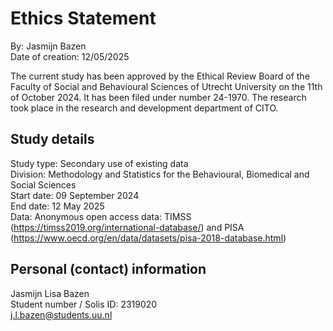 #  Ethics Statement
By: Jasmijn Bazen  
Date of creation: 12/05/2025  


The current study has been approved by the Ethical Review Board of the Faculty of Social and Behavioural Sciences of
Utrecht University on the 11th of October 2024. It has been filed under number 24-1970. 
The research took place in the research and development department of CITO.  


## Study details  
Study type: Secondary use of existing data  
Division: Methodology and Statistics for the Behavioural, Biomedical and Social Sciences  
Start date: 09 September 2024  
End date: 12 May 2025  
Data: Anonymous open access data: TIMSS (https://timss2019.org/international-database/) and PISA (https://www.oecd.org/en/data/datasets/pisa-2018-database.html)  
  
## Personal (contact) information  
Jasmijn Lisa Bazen  
Student number / Solis ID: 2319020  
j.l.bazen@students.uu.nl  

